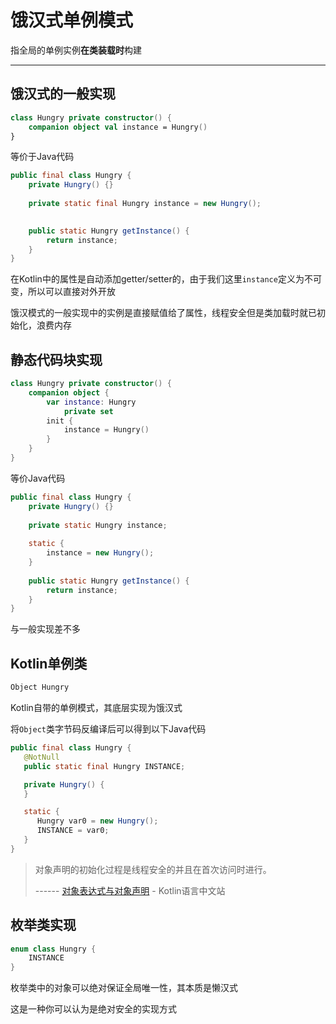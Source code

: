 #  饿汉式单例模式

指全局的单例实例**在类装载时**构建

***

## 饿汉式的一般实现

```kotlin
class Hungry private constructor() {
    companion object val instance = Hungry()
}
```

等价于Java代码

```Java
public final class Hungry {
    private Hungry() {}
    
    private static final Hungry instance = new Hungry();

    
    public static Hungry getInstance() {
        return instance;
    }
}
```

在Kotlin中的属性是自动添加getter/setter的，由于我们这里`instance`定义为不可变，所以可以直接对外开放

饿汉模式的一般实现中的实例是直接赋值给了属性，线程安全但是类加载时就已初始化，浪费内存



## 静态代码块实现

```kotlin
class Hungry private constructor() {
    companion object {
        var instance: Hungry
            private set
        init {
            instance = Hungry()
        }
    }
}
```

等价Java代码

```java
public final class Hungry {
    private Hungry() {}
    
    private static Hungry instance;
    
    static {
        instance = new Hungry();
    }
    
    public static Hungry getInstance() {
        return instance;
    }
}
```

与一般实现差不多



## Kotlin单例类

```kotlin
Object Hungry
```

Kotlin自带的单例模式，其底层实现为饿汉式

将`Object`类字节码反编译后可以得到以下Java代码

```java
public final class Hungry {
   @NotNull
   public static final Hungry INSTANCE;

   private Hungry() {
   }

   static {
      Hungry var0 = new Hungry();
      INSTANCE = var0;
   }
}
```

> 对象声明的初始化过程是线程安全的并且在首次访问时进行。
>
> ------ [对象表达式与对象声明](https://www.kotlincn.net/docs/reference/object-declarations.html#%E5%AF%B9%E8%B1%A1%E5%A3%B0%E6%98%8E) - Kotlin语言中文站



## 枚举类实现

```kotlin
enum class Hungry {
    INSTANCE
}
```

枚举类中的对象可以绝对保证全局唯一性，其本质是懒汉式

这是一种你可以认为是绝对安全的实现方式
